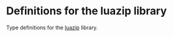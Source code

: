 # Definitions for the luazip library

Type definitions for the [luazip](https://github.com/luaforge/luazip) library.
